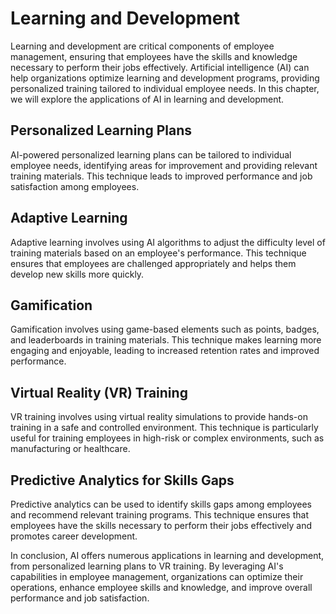 Learning and Development
============================================================================

Learning and development are critical components of employee management, ensuring that employees have the skills and knowledge necessary to perform their jobs effectively. Artificial intelligence (AI) can help organizations optimize learning and development programs, providing personalized training tailored to individual employee needs. In this chapter, we will explore the applications of AI in learning and development.

Personalized Learning Plans
---------------------------

AI-powered personalized learning plans can be tailored to individual employee needs, identifying areas for improvement and providing relevant training materials. This technique leads to improved performance and job satisfaction among employees.

Adaptive Learning
-----------------

Adaptive learning involves using AI algorithms to adjust the difficulty level of training materials based on an employee's performance. This technique ensures that employees are challenged appropriately and helps them develop new skills more quickly.

Gamification
------------

Gamification involves using game-based elements such as points, badges, and leaderboards in training materials. This technique makes learning more engaging and enjoyable, leading to increased retention rates and improved performance.

Virtual Reality (VR) Training
-----------------------------

VR training involves using virtual reality simulations to provide hands-on training in a safe and controlled environment. This technique is particularly useful for training employees in high-risk or complex environments, such as manufacturing or healthcare.

Predictive Analytics for Skills Gaps
------------------------------------

Predictive analytics can be used to identify skills gaps among employees and recommend relevant training programs. This technique ensures that employees have the skills necessary to perform their jobs effectively and promotes career development.

In conclusion, AI offers numerous applications in learning and development, from personalized learning plans to VR training. By leveraging AI's capabilities in employee management, organizations can optimize their operations, enhance employee skills and knowledge, and improve overall performance and job satisfaction.
